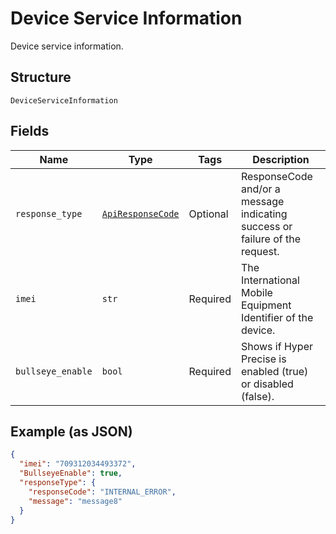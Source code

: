 
# Device Service Information

Device service information.

## Structure

`DeviceServiceInformation`

## Fields

| Name | Type | Tags | Description |
|  --- | --- | --- | --- |
| `response_type` | [`ApiResponseCode`](../../doc/models/api-response-code.md) | Optional | ResponseCode and/or a message indicating success or failure of the request. |
| `imei` | `str` | Required | The International Mobile Equipment Identifier of the device. |
| `bullseye_enable` | `bool` | Required | Shows if Hyper Precise is enabled (true) or disabled (false). |

## Example (as JSON)

```json
{
  "imei": "709312034493372",
  "BullseyeEnable": true,
  "responseType": {
    "responseCode": "INTERNAL_ERROR",
    "message": "message8"
  }
}
```

